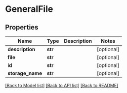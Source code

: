# GeneralFile

## Properties
Name | Type | Description | Notes
------------ | ------------- | ------------- | -------------
**description** | **str** |  | [optional] 
**file** | **str** |  | [optional] 
**id** | **str** |  | [optional] 
**storage_name** | **str** |  | [optional] 

[[Back to Model list]](../README.md#documentation-for-models) [[Back to API list]](../README.md#documentation-for-api-endpoints) [[Back to README]](../README.md)

